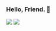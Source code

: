 ### Hello, Friend. 👾

<img src="https://github-readme-stats.vercel.app/api?username=Nisarg12&include_all_commits=true&include_private=true&show_icons=true&title_color=ffffff&icon_color=bb2acf&text_color=daf7dc&bg_color=151515&cache_seconds=1800">

<img src="https://github-readme-stats.vercel.app/api/top-langs/?username=Nisarg12&bg_color=ffffff&layout=compact&langs_count=10">

<!--What brought you here, Friend? 👀-->
